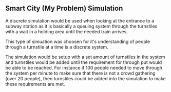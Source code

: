 ## Smart City (My Problem) Simulation

A discrete simulation would be used when looking at the entrance to a subway station as it is basically a queuing system through the turnstiles with a wait in a holding area until the needed train arrives.

This type of simuation was choosen for it's understanding of people through a turnstile at a time is a discrete system.

The simulation would be setup with a set amount of turnstiles in the system and turnstiles would be added until the requirement for through put would be able to be reached. For instance if 100 people needed to move through the system per minute to make sure that there is not a crowd gathering (over 20 people), then turnstiles could be added into the simulation to make these requirements are met.


